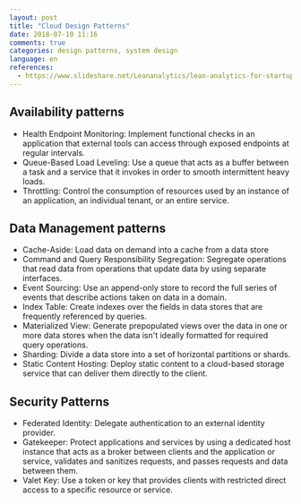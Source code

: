 ```yaml
---
layout: post
title: "Cloud Design Patterns"
date: 2018-07-10 11:16
comments: true
categories: design patterns, system design
language: en
references:
  - https://www.slideshare.net/Leananalytics/lean-analytics-for-startups-and-enterprises
---
```


## Availability patterns
  - Health Endpoint Monitoring: Implement functional checks in an application that external tools can access through exposed endpoints at regular intervals.
  - Queue-Based Load Leveling: Use a queue that acts as a buffer between a task and a service that it invokes in order to smooth intermittent heavy loads.
  - Throttling: Control the consumption of resources used by an instance of an application, an individual tenant, or an entire service.



## Data Management patterns
  - Cache-Aside: Load data on demand into a cache from a data store
  - Command and Query Responsibility Segregation: Segregate operations that read data from operations that update data by using separate interfaces.
  - Event Sourcing: Use an append-only store to record the full series of events that describe actions taken on data in a domain.
  - Index Table: Create indexes over the fields in data stores that are frequently referenced by queries.
  - Materialized View: Generate prepopulated views over the data in one or more data stores when the data isn't ideally formatted for required query operations.
  - Sharding: Divide a data store into a set of horizontal partitions or shards.
  - Static Content Hosting: Deploy static content to a cloud-based storage service that can deliver them directly to the client.



## Security Patterns
  - Federated Identity: Delegate authentication to an external identity provider.
  - Gatekeeper: Protect applications and services by using a dedicated host instance that acts as a broker between clients and the application or service, validates and sanitizes requests, and passes requests and data between them.
  - Valet Key: Use a token or key that provides clients with restricted direct access to a specific resource or service.
